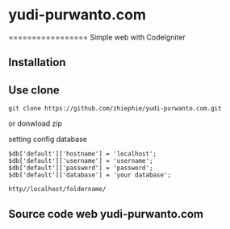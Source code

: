 # yudi-purwanto.com
=================
Simple web with CodeIgniter
## Installation 

## Use clone
```
git clone https://github.com/zhiephie/yudi-purwanto.com.git
```
or donwload zip

setting config database
```
$db['default']['hostname'] = 'localhost';
$db['default']['username'] = 'username';
$db['default']['password'] = 'password';
$db['default']['database'] = 'your database';
```
```
http//localhost/foldername/
```

## Source code web yudi-purwanto.com
